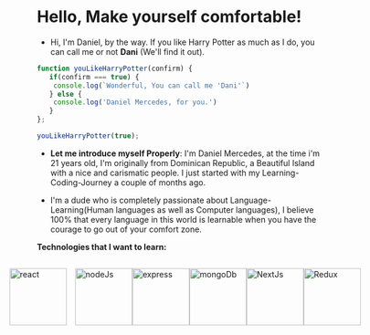 # **Hello**, Make yourself comfortable!



- Hi, I'm Daniel, by the way. If you like Harry Potter as much as I do, you can call me or not **Dani** (We'll find it out). 

```js
function youLikeHarryPotter(confirm) {
   if(confirm === true) {
    console.log(`Wonderful, You can call me 'Dani'`)
   } else {
    console.log('Daniel Mercedes, for you.')
   }
};

youLikeHarryPotter(true); 
```

- **Let me introduce myself Properly**: I'm Daniel Mercedes, at the time i'm 21 years old, I'm originally from Dominican Republic, a Beautiful Island with a nice and carismatic people. I just started with my Learning-Coding-Journey a couple of months ago. 

- I'm a dude who is completely passionate about Language-Learning(Human languages as well as Computer languages), I believe 100% that every language in this world is learnable when you have the courage to go out of your comfort zone. 

**Technologies that I want to learn:**

<div style=" width: 100%; display: flex; justify-content: center; align-items: baseline ;">
   <img style=" padding: 15px; width: 100px;" src="https://logos-download.com/wp-content/uploads/2016/09/React_logo_wordmark.png" alt="react" width="200"/> 
   <img style="width: 100px;" src="https://upload.wikimedia.org/wikipedia/commons/thumb/d/d9/Node.js_logo.svg/2560px-Node.js_logo.svg.png" alt="nodeJs" width="200"/>
   <img style="width: 100px;" src="https://camo.githubusercontent.com/423664f678fc08582fa8c2e5999d6eef9225631dcac55e3b3a66a90a0edb6bf7/68747470733a2f2f63646e2e776f726c64766563746f726c6f676f2e636f6d2f6c6f676f732f657870726573732d3130392e737667" alt="express" width="200"/>
   <img style="width: 100px;" src="https://upload.wikimedia.org/wikipedia/commons/thumb/9/93/MongoDB_Logo.svg/2560px-MongoDB_Logo.svg.png" alt="mongoDb" width="200"/>
   <img style="width: 100px;" src="https://mfg.fhstp.ac.at/cms/wp-content/uploads/2022/02/800px-Nextjs-logo.svg_.png" alt="NextJs" width="200"/>
   <img style="width: 100px;" src="https://upload.wikimedia.org/wikipedia/commons/3/30/Redux_Logo.png" alt="Redux" width="200"/>

</div>









